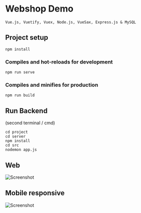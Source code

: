 # Webshop Demo
    Vue.js, Vuetify, Vuex, Node.js, VueSax, Express.js & MySQL

## Project setup
```
npm install
```

### Compiles and hot-reloads for development
```
npm run serve
```

### Compiles and minifies for production
```
npm run build
```

## Run Backend
(second terminal / cmd)
```
cd project
cd server
npm install
cd src
nodemon app.js
```
## Web
![Screenshot](https://developer-hr.com/assets/images/webshop.png)

## Mobile responsive
![Screenshot](https://developer-hr.com/assets/images/responsive.png)